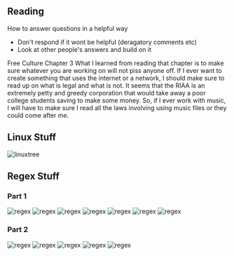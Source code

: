 ## Reading
How to answer questions in a helpful way
  - Don't respond if it wont be helpful (deragatory comments etc)
  - Look at other people's answers and build on it
  
Free Culture Chapter 3
  What I learned from reading that chapter is to make sure whatever you are working on will not piss anyone off.
  If I ever want to create something that uses the internet or a network, I should make sure to read up on what is legal
  and what is not. It seems that the RIAA is an extremely petty and greedy corporation that would take away a poor college
  students saving to make some money. So, if I ever work with music, I will have to make sure I read all the laws involving
  using music files or they could come after me.
  
## Linux Stuff
![linuxtree](images/tree.png)

## Regex Stuff
### Part 1
![regex](images/regex1.png)
![regex](images/regex1.5.png)
![regex](images/regex2.png)
![regex](images/regex3.png)
![regex](images/regex4.png)
![regex](images/regex5.png)
![regex](images/regex6.png)

### Part 2
![regex](images/begginer1.png)
![regex](images/begginer2.png)
![regex](images/begginer3.png)
![regex](images/begginer4.png)
![regex](images/begginer5.png)
